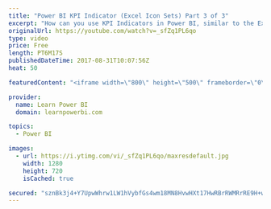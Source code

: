 ```yaml
---
title: "Power BI KPI Indicator (Excel Icon Sets) Part 3 of 3"
excerpt: "How can you use KPI Indicators in Power BI, similar to the Excel Conditional Formatting Icon Sets? In this video I show you the third approach - Using Power BI + Excel. And also why this is my favorite approach. **SUBSCRIBE to my channel to be notified as soon as new videos go live https://goo.gl/NdfdVH"
originalUrl: https://youtube.com/watch?v=_sfZq1PL6qo
type: video
price: Free
length: PT6M17S
publishedDateTime: 2017-08-31T10:07:56Z
heat: 50

featuredContent: "<iframe width=\"800\" height=\"500\" frameborder=\"0\" src=\"https://www.youtube.com/embed/_sfZq1PL6qo\" allow=\"accelerometer; autoplay; encrypted-media; gyroscope; picture-in-picture\" allowfullscreen></iframe>"

provider:
  name: Learn Power BI
  domain: learnpowerbi.com

topics:
  - Power BI

images:
  - url: https://i.ytimg.com/vi/_sfZq1PL6qo/maxresdefault.jpg
    width: 1280
    height: 720
    isCached: true

secured: "sznBk3j4+Y7UpwWhrw1LW1hVybfGs4wm18MN8HvwHXt17HwRBrRWMRrRE9H+wzrwh4jW5mMhBM69ihgbJd7i3U7ogBv2S7p33n8xLZJZzpdD1Y0Jqb4RYTgcfIu7sb5GFVBK5oWeZVbO0Ob6M0pFkKkg30r0m6u3WerEMdOtffHDEXc+jCK6uah3s7OObdU8tGS6WyyL1UidCyUAXOagPmzygL6cl6PAete7e2SaSfFQOiX6hMkOIyP2CvO3ki2bTI6OHAF+IdFKxI3mfW0wmHBBhLkz5dehM2+XA2VGydp9rXQngH5tftL/53yC/53kW8GXRzkfVRJAt5Iv9geUOgYnsjcS71ALcDM38pjLExTf5wG0k1PYBP6zhgvA/WAJTt9IVxA1kRZSNFjqGPteseF+LqNvN6IqY8jLV8Mdkjs=;lEcRu35HUbFdXxtG2HwVcQ=="
---
```


